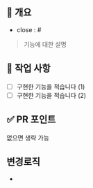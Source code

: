 ## 📄 개요

- close : #

> 기능에 대한 설명

## 📌 작업 사항

- [ ] 구현한 기능을 적습니다 (1)
- [ ] 구현한 기능을 적습니다 (2)

## ✅ PR 포인트

없으면 생략 가능

## 변경로직
- <!-- 변경 로직 작성 -->